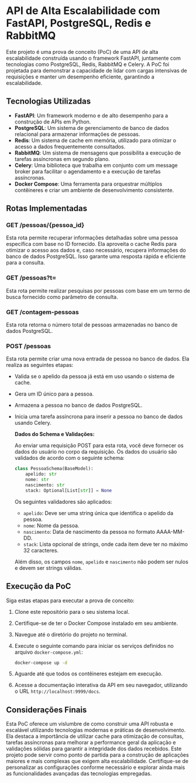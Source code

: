 # API de Alta Escalabilidade com FastAPI, PostgreSQL, Redis e RabbitMQ

Este projeto é uma prova de conceito (PoC) de uma API de alta escalabilidade construída usando o framework FastAPI, juntamente com tecnologias como PostgreSQL, Redis, RabbitMQ e Celery. A PoC foi projetada para demonstrar a capacidade de lidar com cargas intensivas de requisições e manter um desempenho eficiente, garantindo a escalabilidade.

## Tecnologias Utilizadas

- **FastAPI**: Um framework moderno e de alto desempenho para a construção de APIs em Python.
- **PostgreSQL**: Um sistema de gerenciamento de banco de dados relacional para armazenar informações de pessoas.
- **Redis**: Um sistema de cache em memória, utilizado para otimizar o acesso a dados frequentemente consultados.
- **RabbitMQ**: Um sistema de mensagens que possibilita a execução de tarefas assíncronas em segundo plano.
- **Celery**: Uma biblioteca que trabalha em conjunto com um message broker para facilitar o agendamento e a execução de tarefas assíncronas.
- **Docker Compose**: Uma ferramenta para orquestrar múltiplos contêineres e criar um ambiente de desenvolvimento consistente.

## Rotas Implementadas

### GET /pessoas/{pessoa_id}

Esta rota permite recuperar informações detalhadas sobre uma pessoa específica com base no ID fornecido. Ela aproveita o cache Redis para otimizar o acesso aos dados e, caso necessário, recupera informações do banco de dados PostgreSQL. Isso garante uma resposta rápida e eficiente para a consulta.

### GET /pessoas?t=<term>

Esta rota permite realizar pesquisas por pessoas com base em um termo de busca fornecido como parâmetro de consulta.

### GET /contagem-pessoas

Esta rota retorna o número total de pessoas armazenadas no banco de dados PostgreSQL.

### POST /pessoas

Esta rota permite criar uma nova entrada de pessoa no banco de dados. Ela realiza as seguintes etapas:
- Valida se o apelido da pessoa já está em uso usando o sistema de cache.
- Gera um ID único para a pessoa.
- Armazena a pessoa no banco de dados PostgreSQL.
- Inicia uma tarefa assíncrona para inserir a pessoa no banco de dados usando Celery.

   **Dados do Schema e Validações:**
   
   Ao enviar uma requisição POST para esta rota, você deve fornecer os dados do usuário no corpo da requisição. Os dados do usuário são validados de acordo com o seguinte schema:

   ```python
   class PessoaSchema(BaseModel):
       apelido: str
       nome: str
       nascimento: str
       stack: Optional[List[str]] = None
   ```

   Os seguintes validadores são aplicados:

   - `apelido`: Deve ser uma string única que identifica o apelido da pessoa.
   - `nome`: Nome da pessoa.
   - `nascimento`: Data de nascimento da pessoa no formato AAAA-MM-DD.
   - `stack`: Lista opcional de strings, onde cada item deve ter no máximo 32 caracteres.

   Além disso, os campos `nome`, `apelido` e `nascimento` não podem ser nulos e devem ser strings válidas.

## Execução da PoC

Siga estas etapas para executar a prova de conceito:

1. Clone este repositório para o seu sistema local.

2. Certifique-se de ter o Docker Compose instalado em seu ambiente.

3. Navegue até o diretório do projeto no terminal.

4. Execute o seguinte comando para iniciar os serviços definidos no arquivo `docker-compose.yml`:

   ```bash
   docker-compose up -d
   ```

5. Aguarde até que todos os contêineres estejam em execução.

6. Acesse a documentação interativa da API em seu navegador, utilizando o URL `http://localhost:9999/docs`.

## Considerações Finais

Esta PoC oferece um vislumbre de como construir uma API robusta e escalável utilizando tecnologias modernas e práticas de desenvolvimento. Ela destaca a importância de utilizar cache para otimização de consultas, tarefas assíncronas para melhorar a performance geral da aplicação e validações sólidas para garantir a integridade dos dados recebidos. Este projeto pode servir como ponto de partida para a construção de aplicações maiores e mais complexas que exigem alta escalabilidade. Certifique-se de personalizar as configurações conforme necessário e explorar ainda mais as funcionalidades avançadas das tecnologias empregadas.